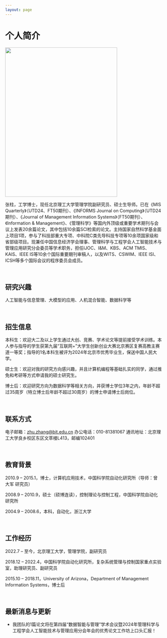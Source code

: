 ```yaml
---
layout: page
---
```


# 个人简介

<img src="https://caihanlin.com/caihanlin.jpg" class="floatpic" width="360" height="480">

张柱，工学博士，现任北京理工大学管理学院副研究员、硕士生导师。已在《MIS Quarterly》（UTD24、FT50期刊）、《INFORMS Journal on Computing》（UTD24期刊）、《Journal of Management Information Systems》（FT50期刊）、《Information & Management》、《管理科学》等国内外顶级或重要学术期刊与会议上发表20余篇论文，其中包括10余篇SCI检索的论文。主持国家自然科学基金面上项目1项，参与了科技部重大专项、中科院C类先导科技专项等10余项国家级和省部级项目。现兼任中国信息经济学会理事、管理科学与工程学会人工智能技术与管理应用研究分会委员等学术职务，担任IJOC、I&M、KBS、ACM TMIS、KAIS、IEEE IS等10余个国际重要期刊审稿人，以及WITS、CSWIM、IEEE ISI、ICSH等多个国际会议的程序委员会成员。

<br>

## 研究兴趣

人工智能与信息管理、大模型的应用、人机混合智能、数据科学等


<br>

## 招生信息
本科生：欢迎大二及以上学生通过大创、竞赛、学术论文等提前接受学术训练。本人参与指导的学生获第九届“互联网+”大学生创新创业大赛北京赛区复赛高教主赛道一等奖；指导的1名本科生被评为2024年北京市优秀毕业生，保送中国人民大学。

硕士生：欢迎对我的研究方向感兴趣，并且计算机编程等基础扎实的同学，通过推免和考研等方式申请我的硕士研究生。

博士后：欢迎研究方向为数据科学等相关方向，并获博士学位3年之内，年龄不超过35周岁（特立博士后年龄不超过30周岁）的博士申请博士后岗位。


<br>

## 联系方式
电子邮箱：zhu.zhang@bit.edu.cn 
办公电话：010-81381067 
通讯地址：北京理工大学良乡校区东区文萃楼L413，邮编102401


<br>

## 教育背景

2010.9 – 2015.1，博士，计算机应用技术，中国科学院自动化研究所（导师：曾大军 研究员）

2008.9 – 2010.9，硕士（硕博连读），控制理论与控制工程，中国科学院自动化研究所

2004.9 – 2008.6，本科，自动化，浙江大学


<br>

## 工作经历
2022.7 – 至今，北京理工大学，管理学院，副研究员

2018.12 – 2022.4，中国科学院自动化研究所，复杂系统管理与控制国家重点实验室，助理研究员、副研究员

2015.10 – 2018.11，University of Arizona，Department of Management Information Systems，博士后



<br>

## 最新消息与更新

- 我团队的1篇论文将在第四届“数据智能与管理”学术会议暨2024年管理科学与工程学会人工智能技术与管理应用分会年会的优秀论文工作坊上口头汇报！
